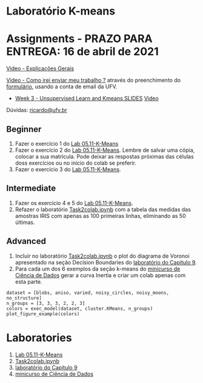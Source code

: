 # Laboratório K-means

# Assignments - PRAZO PARA ENTREGA: 16 de abril de 2021

[Video - Explicações Gerais](https://www.youtube.com/watch?v=Ug38GG3g28Q&list=PL-khHIKnEw7MFqHmeA5HFFQkPeRYTyi3_&index=1)

[Video - Como irei enviar meu trabalho ?](https://youtu.be/WZLP5J2YEAg) através do preenchimento do [formulário](https://docs.google.com/forms/d/e/1FAIpQLSdadDZhRTWZh_lUwIQwGCUUoNQCIdpvEWQCHHzLTZE8NNAAVA/viewform?usp=sf_link), usando a conta de email da UFV.

* [Week 3 - Unsupervised Learn and Kmeans    SLIDES](https://docs.google.com/presentation/d/e/2PACX-1vRgWvDE4ZvIt3Fni6NAPft6E4zBZTAw5HD6xjLxrBqe4wXkuznTJHCUCvFZX2plK8HNXo-gxShw0pei/pub?start=false&loop=false&delayms=3000) [Video](https://www.youtube.com/playlist?list=PL-khHIKnEw7OSsoHD5f8FfOGIC8CMa5yN)

Dúvidas: ricardo@ufv.br

## Beginner

1. Fazer o exercício 1 do [Lab 05.11-K-Means](https://colab.research.google.com/drive/1KCCi7NrCxcHjboJ1I6k07lZsep-KFMuC?usp=sharing)
2. Fazer o exercício 2 do [Lab 05.11-K-Means](https://colab.research.google.com/drive/1KCCi7NrCxcHjboJ1I6k07lZsep-KFMuC?usp=sharing). Lembre de salvar uma cópia,  colocar a sua matrícula. Pode deixar as respostas próximas das células doss exercícios ou no inicio do colab se preferir.
3. Fazer o exercício 3 do [Lab 05.11-K-Means](https://colab.research.google.com/drive/1KCCi7NrCxcHjboJ1I6k07lZsep-KFMuC?usp=sharing).

## Intermediate

1. Fazer os exercício 4 e 5 do [Lab 05.11-K-Means](https://colab.research.google.com/drive/1KCCi7NrCxcHjboJ1I6k07lZsep-KFMuC?usp=sharing).
2. Refazer o laboratório [Task2colab.ipynb](https://colab.research.google.com/github/VMD7/K-Means-Clustering-of-Iris-Dataset/blob/main/Task2colab.ipynb) com a tabela das medidas das amostras IRIS com apenas as 100 primeiras linhas, eliminando as 50 últimas.

## Advanced

1. Incluir no laboratório [Task2colab.ipynb](https://colab.research.google.com/github/VMD7/K-Means-Clustering-of-Iris-Dataset/blob/main/Task2colab.ipynb) o plot do diagrama de Voronoi apresentado na seção Decision Boundaries do [laboratório do Capítulo 9](https://colab.research.google.com/drive/1xc4YT726ntImzJ0DMdVTwvLMeuhIHhfL?usp=sharing).
2. Para cada um dos 6  exemplos da seção k-means do [minicurso de Ciência de Dados](https://colab.research.google.com/drive/1p0ERZZ5j_ubwmUT_3dP_Gv-iL-qMnLA4#scrollTo=iSh95dYnVQRP) gerar a curva Inertia e criar um colab apenas com esta parte.
```
dataset = [blobs, aniso, varied, noisy_circles, noisy_moons, no_structure]
n_groups = [3, 3, 3, 2, 2, 3]
colors = exec_model(dataset, cluster.KMeans, n_groups)
plot_figure_example(colors)
``` 

# Laboratories

1. [Lab 05.11-K-Means](https://colab.research.google.com/drive/1KCCi7NrCxcHjboJ1I6k07lZsep-KFMuC?usp=sharing)
2.  [Task2colab.ipynb](https://colab.research.google.com/github/VMD7/K-Means-Clustering-of-Iris-Dataset/blob/main/Task2colab.ipynb)
3.  [laboratório do Capítulo 9](https://colab.research.google.com/drive/1xc4YT726ntImzJ0DMdVTwvLMeuhIHhfL?usp=sharing)
4.  [minicurso de Ciência de Dados](https://colab.research.google.com/drive/1p0ERZZ5j_ubwmUT_3dP_Gv-iL-qMnLA4#scrollTo=iSh95dYnVQRP)

